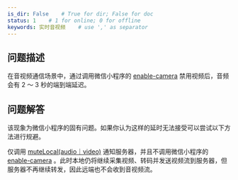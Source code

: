```yaml
---
is_dir: False    # True for dir; False for doc
status: 1    # 1 for online; 0 for offline
keywords: 实时音视频    # use ',' as separator
---
```


## 问题描述

在音视频通信场景中，通过调用微信小程序的 [enable-camera](https://developers.weixin.qq.com/miniprogram/dev/component/live-pusher.html) 禁用视频后，音频会有 2 ～ 3 秒的端到端延迟。

## 问题解答

该现象为微信小程序的固有问题。如果你认为这样的延时无法接受可以尝试以下方法进行规避。

仅调用 [muteLocal(audio｜video)](78567#mutelocal) 通知服务器，并且不调用微信小程序的 [enable-camera](https://developers.weixin.qq.com/miniprogram/dev/component/live-pusher.html)  。此时本地仍将继续采集视频、转码并发送视频流到服务器，但服务器不再继续转发，因此远端也不会收到音视频流。
